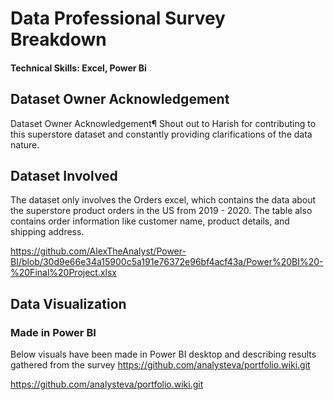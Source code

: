 # Data Professional Survey Breakdown

#### Technical Skills: Excel, Power Bi

## Dataset Owner Acknowledgement
Dataset Owner Acknowledgement¶
Shout out to Harish for contributing to this superstore dataset and constantly providing clarifications of the data nature.

## Dataset Involved
The dataset only involves the Orders excel, which contains the data about the superstore product orders in the US from 2019 - 2020. The table also contains order information like customer name, product details, and shipping address.

https://github.com/AlexTheAnalyst/Power-BI/blob/30d9e66e34a15900c5a191e76372e96bf4acf43a/Power%20BI%20-%20Final%20Project.xlsx


## Data Visualization
### Made in Power BI
Below visuals have been made in Power BI desktop and describing results gathered from the survey
https://github.com/analysteva/portfolio.wiki.git

https://github.com/analysteva/portfolio.wiki.git



